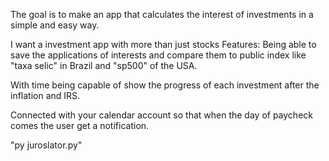 The goal is to make an app that calculates the interest of investments in a simple and easy way.

I want a investment app with more than just stocks 
Features:
Being able to save the applications of interests and compare them to public index like "taxa selic" in Brazil and "sp500" of the USA.

With time being capable of show the progress of each investment after the inflation and IRS.

Connected with your calendar account so that when the day of paycheck comes the user get a notification.

"py juroslator.py"